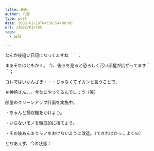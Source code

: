 ```yaml
---
title: 最近。
author: 八雲
type: post
date: 2002-01-28T04:56:54+00:00
url: /2002/01/485
tags:
  - 日記

---
```

なんか後追い日記になってますね＾＾；
  
まぁそれはともかく。 今、後ろを見ると恐ろしく汚い部屋が広がってます＾＾；
  
コレではいかんざき・・・じゃなくてイカンと言うことで、
  
＃神崎さん。。。今なにやってるんでしょう（笑）
  
部屋のクリーンアップ計画を実施中。
  
・ちゃんと掃除機をかけよう。
  
・いらないモノを徹底的に捨てよう。
  
・その後あんまりモノをおけないように改造。（できればかっこよくｗ）

とりあえず、今の状態：
